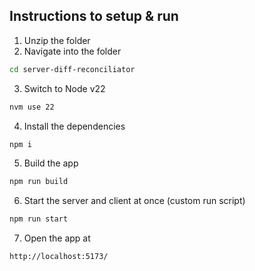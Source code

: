 ## Instructions to setup & run

1. Unzip the folder
2. Navigate into the folder

```bash
cd server-diff-reconciliator
```

3. Switch to Node v22

```bash
nvm use 22
```

4. Install the dependencies

```bash
npm i
```

5. Build the app

```bash
npm run build
```

6. Start the server and client at once (custom run script)

```bash
npm run start
```

7. Open the app at

```bash
http://localhost:5173/
```
